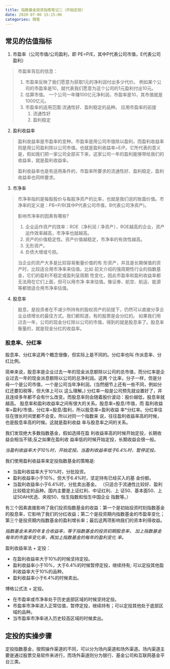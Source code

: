 ```yaml
---
title: 指数基金投资指南笔记二（开始定投）
date: 2020-07-06 15:15:06
categories: 随笔
---
```


## 常见的估值指标
1. 市盈率（公司市值/公司盈利，即 PE=P/E，其中P代表公司市值，E代表公司盈利）
> 市盈率背后的信息：
> 1. 市盈率反映了我们愿意为获取1元的净利润付出多少代价。
>    例如某个公司的市盈率是10，就代表我们愿意为这个公司的1元盈利付出10元。
> 2. 估算市值。
>    一个公司一年赚100亿元净利润，市盈率是10，其市值就是1000亿元。
> 3. 市盈率的适用范围:流通性好、盈利稳定的品种。
>    应用市盈率的前提
>     1. 流通性好
>     2. 盈利稳定

2. 盈利收益率
> 盈利收益率是市盈率的变种。市盈率是用公司市值除以盈利，而盈利收益率则是用公司盈利除以公司市值。也就是盈利收益率=E/P。它所代表的意义是，假如我们把一家公司全部买下来，这家公司一年的盈利能够带给我们的收益率，就是盈利收益率。
> 	
> 盈利收益率也是有适用条件的，市盈率所要求的流通性好、盈利稳定，盈利收益率也同样要求。

3. 市净率
> 市净率指的是每股股价与每股净资产的比率，也就是我们说的账面价值。市净率的定义是：PB=P/B(其中P代表公司市值，B代表公司净资产)。 
> 
> 影响市净率的因素有哪些?
> 1. 企业运作资产的效率：ROE（净利润 / 净资产），ROE越高的企业，资产运作效率越高，市净率也就越高。
> 2. 资产的价值稳定性。资产价值越稳定，市净率的有效性越高。
> 3. 无形资产。
> 4. 负债大增或亏损。
> 
> 当企业的资产大多是比较容易衡量价值的有 形资产，并且是长期保值的资产时，比较适合用市净率来估值。比如 前文介绍的强周期性行业的指数基金，它们的盈利不稳定或盈利呈周期 性变化，因此市盈率和盈利收益率都无法用在它们上面，但可以用市净 率来估值。像证券、航空、航运、能源等都很适合用市净率估值。

4. 股息率
> 股息，是投资者在不减少所持有的股权资产的前提下，仍然可以直接分享企业业绩增长的最佳方式。我们都知道，有的股票是会分红的。 如果我们用过去一年，公司的现金分红除以公司的市值，得到的就是股息率了。股息率衡量的，就是现金分红的收益率。

### 股息率、分红率
股息率、分红率这两个概念很像，但实际上是不同的。分红率也叫 作派息率、分红比例。

简单来说，股息率是企业过去一年的现金派息额除以公司的总市值，而分红率是企业过去一年的现金派息额除以公司的总净利润。这两 个比率，分子一样，但是分母一个是公司市值，一个是公司当年净利润。(当然细节上还有一些不同，例如分红还要扣税等，但大体上可以 这么理解。)
分红率一般是公司预先就设置好了，并且连续多年都不会有什么改变。而股息率则会随着股价波动：股价越低，股息率就越高。
股息率和盈利收益率之间有很大的关系。股息率=股息/市值，而 盈利收益率=盈利/市值，分红率=股息/盈利，所以股息率=盈利收益 率*分红率。分红率往往在很长时间里都不会变。所以对同一个指数来 说，往往盈利收益率高的时候，也是股息率高的时候。这就是盈利收益 率与股息率之间的关系。

我们发现绝大多数指数基金，假如选择在盈 利收益率高的时候开始定投，长期收益会相当不错;反之如果在盈利收 益率低的时候开始定投，长期收益会很一般。

*当盈利收益率大于10%时，开始定投。当盈利收益率低于6.4%时，暂停定投。*

我们使用盈利收益率来定投指数基金的策略是:
* 当盈利收益率大于10%时，分批投资。
* 盈利收益率小于10%，但大于6.4%时，坚定持有已经买入的基 金份额。
* 当盈利收益率小于6.4%时，分批卖出基金。
（只适合于流通性比较好、盈利比较稳定的品种。国内主要是上证红利、中证红利、上 证50、基本面50、上证50AH优选、央视50、恒生指数和恒生中国企业 指数等。）

有三个因素直接影响了我们投资指数基金的收益：第一个是初始投资时刻指数基金的股息率，它影响了我们的分红收益；第二个是投资期内指数基金的市盈率变化；第三个是投资期内指数基金的盈利增长率；最后这两项影响我们的资本利得收益。

*指数基金未来的年复合收益率，等于指数基金的投资初期股息率， 加上指数基金每年的市盈率变化率，再加上指数基金的每年的盈利变化 率。*


盈利收益率法 + 定投：
- 在盈利收益率大于10%的时候坚持定投。
- 盈利收益率小于10%，大于6.4%的时候暂停定投，继续持有; 可以定投其他盈利收益率大于10%的品种。
- 盈利收益率小于6.4%的时候卖出。

博格公式法 + 定投。
- 在市盈率或市净率处于历史底部区域的时候坚持定投。
- 市盈率市净率进入正常估值，暂停定投，继续持有；可以定投其他处于底部区域的品种。
- 当市盈率市净率进入历史较高区域的时候卖出。

## 定投的实操步骤
定投指数基金，按照操作渠道的不同，可以分为场内渠道和场外渠道。场内渠道主要是通过股票交易软件来进行，而场外渠道则分为银行、基金公司和互联网基金平台三类。

